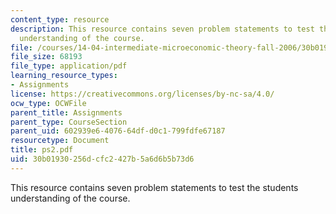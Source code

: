```yaml
---
content_type: resource
description: This resource contains seven problem statements to test the students
  understanding of the course.
file: /courses/14-04-intermediate-microeconomic-theory-fall-2006/30b01930256dcfc2427b5a6d6b5b73d6_ps2.pdf
file_size: 68193
file_type: application/pdf
learning_resource_types:
- Assignments
license: https://creativecommons.org/licenses/by-nc-sa/4.0/
ocw_type: OCWFile
parent_title: Assignments
parent_type: CourseSection
parent_uid: 602939e6-4076-64df-d0c1-799fdfe67187
resourcetype: Document
title: ps2.pdf
uid: 30b01930-256d-cfc2-427b-5a6d6b5b73d6
---
```

This resource contains seven problem statements to test the students understanding of the course.